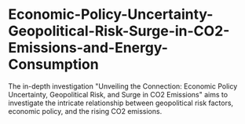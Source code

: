 # Economic-Policy-Uncertainty-Geopolitical-Risk-Surge-in-CO2-Emissions-and-Energy-Consumption
The in-depth investigation "Unveiling the Connection: Economic Policy Uncertainty, Geopolitical Risk, and Surge in CO2 Emissions" aims to investigate the intricate relationship between geopolitical risk factors, economic policy, and the rising CO2 emissions.
